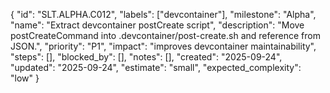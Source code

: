 {
  "id": "SLT.ALPHA.C012",
  "labels": ["devcontainer"],
  "milestone": "Alpha",
  "name": "Extract devcontainer postCreate script",
  "description": "Move postCreateCommand into .devcontainer/post-create.sh and reference from JSON.",
  "priority": "P1",
  "impact": "improves devcontainer maintainability",
  "steps": [],
  "blocked_by": [],
  "notes": [],
  "created": "2025-09-24",
  "updated": "2025-09-24",
  "estimate": "small",
  "expected_complexity": "low"
}

